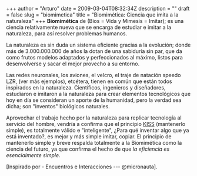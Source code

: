 +++
author = "Arturo"
date = 2009-03-04T08:32:34Z
description = ""
draft = false
slug = "biomimetica"
title = "Biomimética: Ciencia que imita a la naturaleza"
+++
<strong>Biomimética</strong> de (Bios = Vida y Mimesis = Imitar); es una ciencia relativamente nueva que se encarga de estudiar e imitar a la naturaleza, para así resolver problemas humanos.

La naturaleza es sin duda un sistema eficiente gracias a la evolución; donde más de 3.000.000.000 de años la dotan de una sabiduría sin par, que da como frutos modelos adaptados y perfeccionados al máximo, listos para desenvolverse y sacar el mejor provecho a su entorno.

Las redes neuronales, los aviones, el velcro, el traje de natación speedo LZR, (ver más ejemplos), etcétera, tienen en común que están todos inspirados en la naturaleza. Científicos, ingenieros y diseñadores, estudiaron e imitaron a la naturaleza para crear elementos tecnológicos que hoy en día se consideran un aporte de la humanidad, pero la verdad sea dicha; son "inventos" biológicos naturales.

Aprovechar el trabajo hecho por la naturaleza para replicar tecnología al servicio del hombre, vendría a confirma que el principio [KISS](https://es.wikipedia.org/wiki/Principio_KISS) (mantenerlo simple), es totalmente válido e "inteligente", ¿Para qué inventar algo que ya está inventado?, es mejor y más simple imitar, copiar. El principio de mantenerlo simple y breve respalda totalmente a la Biomimética como la ciencia del futuro, ya que confirma el hecho de que <em>la eficiencia es esencialmente simple</em>.

[Inspirado por - Encuentros e Interacciones --- @micronauta].
